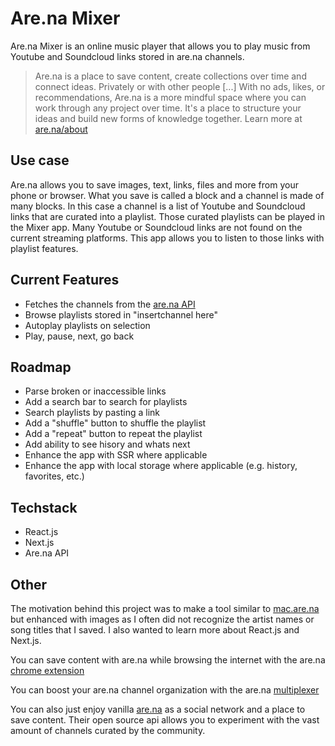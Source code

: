 # Are.na Mixer
Are.na Mixer is an online music player that allows you to play music from Youtube and Soundcloud links stored in are.na channels. 

> Are.na is a place to save content, create collections over time and connect ideas. Privately or with other people [...] With no ads, likes, or recommendations, Are.na is a more mindful space where you can work through any project over time. It's a place to structure your ideas and build new forms of knowledge together. Learn more at [are.na/about](https://www.are.na/about)

## Use case
Are.na allows you to save images, text, links, files and more from your phone or browser. What you save is called a block and a channel is made of many blocks. In this case a channel is a list of Youtube and Soundcloud links that are curated into a playlist. Those curated playlists can be played in the Mixer app. Many Youtube or Soundcloud links are not found on the current streaming platforms. This app allows you to listen to those links with playlist features.

## Current Features
- Fetches the channels from the [are.na API](https://dev.are.na/documentation/channels)
- Browse playlists stored in "insertchannel here"
- Autoplay playlists on selection
- Play, pause, next, go back

## Roadmap
- Parse broken or inaccessible links
- Add a search bar to search for playlists
- Search playlists by pasting a link
- Add a "shuffle" button to shuffle the playlist
- Add a "repeat" button to repeat the playlist
- Add ability to see hisory and whats next
- Enhance the app with SSR where applicable
- Enhance the app with local storage where applicable (e.g. history, favorites, etc.)

## Techstack
- React.js
- Next.js
- Are.na API

## Other
The motivation behind this project was to make a tool similar to [mac.are.na](https://mac.are.na/) but enhanced with images as I often did not recognize the artist names or song titles that I saved. I also wanted to learn more about React.js and Next.js.

You can save content with are.na while browsing the internet with the are.na [chrome extension](https://chrome.google.com/webstore/detail/arena/lkihjlcipnbgeokmfnpogjfflofbfhga)

You can boost your are.na channel organization with the are.na [multiplexer](https://github.com/mguidetti/are.na-multiplexer)

You can also just enjoy vanilla [are.na](https://www.are.na/) as a social network and a place to save content. Their open source api allows you to experiment with the vast amount of channels curated by the community.

